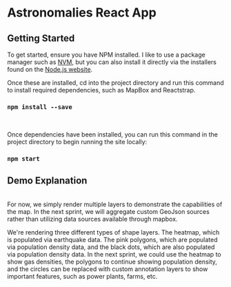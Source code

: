 # Astronomalies React App

## Getting Started

To get started, ensure you have NPM installed. I like to use a package manager such as [NVM](https://github.com/nvm-sh/nvm), but you can also install it directly via the installers found on the [Node.js website](https://nodejs.org/en/download/).

Once these are installed, cd into the project directory and run this command to install required dependencies, such as MapBox and Reactstrap.
### `npm install --save`
<br/>

Once dependencies have been installed, you can run this command in the project directory to begin running the site locally:
### `npm start`

## Demo Explanation
<br/>
For now, we simply render multiple layers to demonstrate the capabilities of the map. In the next sprint, we will aggregate custom GeoJson sources rather than utilizing data sources available through mapbox. 

<br/>

We're rendering three different types of shape layers. The heatmap, which is populated via earthquake data. The pink polygons, which are populated via population density data, and the black dots, which are also populated via population density data. In the next sprint, we could use the heatmap to show gas densities, the polygons to continue showing population density, and the circles can be replaced with custom annotation layers to show important features, such as power plants, farms, etc.